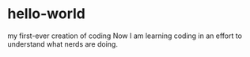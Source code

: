 # hello-world
my first-ever creation of coding
Now I am learning coding in an effort to understand what nerds are doing. 
